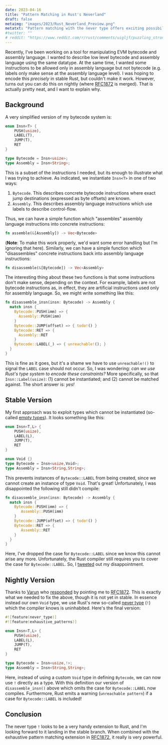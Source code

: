 ```yaml
---
date: 2023-04-16
title: "Pattern Matching in Rust's Neverland"
draft: false
metaimg: "images/2023/Rust_Neverland_Preview.png"
metatxt: "Pattern matching with the never type offers exciting possibilities!"
#twitter: ""
# reddit: "https://www.reddit.com/r/rust/comments/uigljf/puzzling_strong_updates_in_rust/"
---
```


Recently, I've been working on a tool for manipulating EVM bytecode
and assembly language.  I wanted to describe low level bytecode and
assembly language using the same datatype.  At the same time, I wanted
some instructions to be allowed only in assembly language but not
bytecode (e.g. labels only make sense at the assembly language level).
I was hoping to encode this _precisely_ in stable Rust, but couldn't
make it work.  However, turns out you can do this on nightly (where
[RFC1872](https://github.com/rust-lang/rust/issues/51085) is merged).
That is actually pretty neat, and I want to explain why.

## Background

A very simplified version of my bytecode system is:

```Rust
enum Insn<T> {
    PUSH(usize),
    LABEL(T),
    JUMP(T),
    RET
}

type Bytecode = Insn<usize>;
type Assembly = Insn<String>;
```

This is a subset of the instructions I needed, but its enough to
illustrate what I was trying to achieve.  As indicated, we instantiate
`Insn<T>` in one of two ways:

   1. `Bytecode`.  This describes concrete bytecode
      instructions where exact jump destinations (expressed as byte
      offsets) are known.
   2. `Assembly`.  This describes assembly language instructions which
      use labels to describe control-flow.

Thus, we can have a simple function which "assembles" assembly
language instructions into concrete instructions:

```Rust
fn assemble(&[Assembly]) -> Vec<Bytecode>
```

(**Note**: To make this work properly, we'd want some error handling
but I'm ignoring that here).  Similarly, we can have a simple function
which "disassembles" concrete instructions back into assembly language
instructions:

```Rust
fn disassemble(&[Bytecode]) -> Vec<Assembly>
```

The interesting thing about these two functions is that some
instructions don't make sense, depending on the context.  For example,
labels are not bytecode instructions as, in effect, they are
artificial instructions used only for assembly language.  So, we
might write something like this:

```Rust
fn disassemble_insn(insn: Bytecode) -> Assembly { 
  match insn {
    Bytecode::PUSH(imm) => { 
      Assembly::PUSH(imm) 
    }          
    Bytecode::JUMP(offset) => { todo!() }
    Bytecode::RET => { 
      Assembly::RET 
    }     
    Bytecode::LABEL(_) => { unreachable!(); }
  }
}
```

This is fine as it goes, but it's a shame we have to use
`unreachable!()` to signal the `LABEL` case should not occur.  So, I
was wondering: _can we use Rust's type system to encode these
constraints?_ More specifically, so that `Insn::Label(usize)`: (1) cannot
be instantiated; and (2) cannot be matched against.  The short answer is:
_yes!_

## Stable Version

My first approach was to exploit types which cannot be instantiated (so-called [empty types](https://doc.rust-lang.org/nomicon/exotic-sizes.html#empty-types)).  It looks something like this:

```Rust
enum Insn<T,L> {
    PUSH(usize),
    LABEL(L),
    JUMP(T),
    RET
}

enum Void {}
type Bytecode = Insn<usize,Void>;
type Assembly = Insn<String,String>;
```

This prevents instances of `Bytecode::LABEL` from being created, since
we cannot create an instance of type `Void`.  That's great!
Unfortunately, I was disappointed the following still didn't compile:

```Rust
fn disassemble_insn(insn: Bytecode) -> Assembly { 
  match insn {
    Bytecode::PUSH(imm) => { 
       Assembly::PUSH(imm) 
    }          
    Bytecode::JUMP(offset) => { todo!() }
    Bytecode::RET => { 
       Assembly::RET 
    }
  }
}
```

Here, I've dropped the case for `Bytecode::LABEL` since we know this
cannot arise any more.  Unfortunately, the Rust compiler still
requires you to cover the case for `Bytecode::LABEL`.  So, I
[tweeted](https://twitter.com/whileydave/status/1645976021630595073)
out my disappointment.

## Nightly Version

Thanks to [Varun](https://twitter.com/typesanitizer) who
[responded](https://twitter.com/typesanitizer/status/1645986739193012226)
by pointing me to
[RFC1872](https://github.com/rust-lang/rust/issues/51085).  This is
exactly what we needed to fix the above, though it is not yet in
stable.  In essence instead our own `Void` type, we use Rust's new
so-called [never type](https://github.com/rust-lang/rust/issues/35121)
(`!`) which the compiler knows is uninhabited.  Here's the final
version:

```Rust
#![feature(never_type)]
#![feature(exhaustive_patterns)]

enum Insn<T,L> {
    PUSH(usize),
    LABEL(L),
    JUMP(T),
    RET
}

type Bytecode = Insn<usize,!>;
type Assembly = Insn<String,String>;
```

Here, instead of using a custom `Void` type in defining `Bytecode`, we
can now use `!` directly as a type.  With this definition our version
of `disassemble_insn()` above which omits the case for
`Bytecode::LABEL` now compiles.  Furthermore, Rust emits a warning
(`unreachable pattern`) if a case for `Bytecode::LABEL` is included!

## Conclusion

The never type `!` looks to be a very handy extension to Rust, and I'm
looking forward to it landing in the stable branch.  When combined
with the exhaustive pattern matching extension in
[RFC1872](https://github.com/rust-lang/rust/issues/51085), it really
is very powerful.
